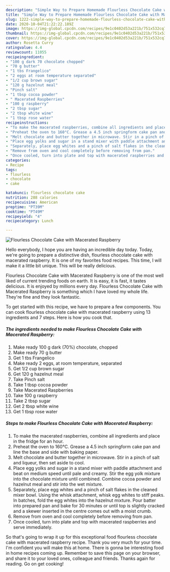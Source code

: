 ```yaml
---
description: "Simple Way to Prepare Homemade Flourless Chocolate Cake with Macerated Raspberry"
title: "Simple Way to Prepare Homemade Flourless Chocolate Cake with Macerated Raspberry"
slug: 1222-simple-way-to-prepare-homemade-flourless-chocolate-cake-with-macerated-raspberry
date: 2020-10-04T21:22:22.189Z
image: https://img-global.cpcdn.com/recipes/9e1c0402d53a221b/751x532cq70/flourless-chocolate-cake-with-macerated-raspberry-recipe-main-photo.jpg
thumbnail: https://img-global.cpcdn.com/recipes/9e1c0402d53a221b/751x532cq70/flourless-chocolate-cake-with-macerated-raspberry-recipe-main-photo.jpg
cover: https://img-global.cpcdn.com/recipes/9e1c0402d53a221b/751x532cq70/flourless-chocolate-cake-with-macerated-raspberry-recipe-main-photo.jpg
author: Rosetta Curry
ratingvalue: 4.4
reviewcount: 11055
recipeingredient:
- "100 g dark 70 chocolate chopped"
- "70 g butter"
- "1 tbs Frangelico"
- "2 eggs at room temperature separated"
- "1/2 cup brown sugar"
- "120 g hazelnut meal"
- "Pinch salt"
- "1 tbsp cocoa powder"
- " Macerated Raspberries"
- "100 g raspberry"
- "2 tbsp sugar"
- "2 tbsp white wine"
- "1 tbsp rose water"
recipeinstructions:
- "To make the macerated raspberries, combine all ingredients and place in the fridge for an hour."
- "Preheat the oven to 160°C. Grease a 4.5 inch springform cake pan and line the base and side with baking paper."
- "Melt chocolate and butter together in microwave. Stir in a pinch of salt and liqueur, then set aside to cool."
- "Place egg yolks and sugar in a stand mixer with paddle attachment and beat on medium speed until pale and creamy. Stir the egg yolk mixture into the chocolate mixture until combined. Combine cocoa powder and hazelnut meal and stir into the wet mixture."
- "Separately, place egg whites and a pinch of salt flakes in the cleaned mixer bowl. Using the whisk attachment, whisk egg whites to stiff peaks. In batches, fold the egg whites into the hazelnut mixture. Pour batter into prepared pan and bake for 30 minutes or until top is slightly cracked and a skewer inserted in the centre comes out with a moist crumb."
- "Remove from oven and cool completely before removing from pan."
- "Once cooled, turn into plate and top with macerated raspberries and serve immediately."
categories:
- Recipe
tags:
- flourless
- chocolate
- cake

katakunci: flourless chocolate cake 
nutrition: 288 calories
recipecuisine: American
preptime: "PT39M"
cooktime: "PT49M"
recipeyield: "4"
recipecategory: Lunch

---
```



![Flourless Chocolate Cake with Macerated Raspberry](https://img-global.cpcdn.com/recipes/9e1c0402d53a221b/751x532cq70/flourless-chocolate-cake-with-macerated-raspberry-recipe-main-photo.jpg)

Hello everybody, I hope you are having an incredible day today. Today, we're going to prepare a distinctive dish, flourless chocolate cake with macerated raspberry. It is one of my favorites food recipes. This time, I will make it a little bit unique. This will be really delicious.

Flourless Chocolate Cake with Macerated Raspberry is one of the most well liked of current trending foods on earth. It is easy, it is fast, it tastes delicious. It is enjoyed by millions every day. Flourless Chocolate Cake with Macerated Raspberry is something which I have loved my whole life. They're fine and they look fantastic.




To get started with this recipe, we have to prepare a few components. You can cook flourless chocolate cake with macerated raspberry using 13 ingredients and 7 steps. Here is how you cook that.

<!--inarticleads1-->

##### The ingredients needed to make Flourless Chocolate Cake with Macerated Raspberry:

1. Make ready 100 g dark (70%) chocolate, chopped
1. Make ready 70 g butter
1. Get 1 tbs Frangelico
1. Make ready 2 eggs, at room temperature, separated
1. Get 1/2 cup brown sugar
1. Get 120 g hazelnut meal
1. Take Pinch salt
1. Take 1 tbsp cocoa powder
1. Take  Macerated Raspberries
1. Take 100 g raspberry
1. Take 2 tbsp sugar
1. Get 2 tbsp white wine
1. Get 1 tbsp rose water




<!--inarticleads2-->

##### Steps to make Flourless Chocolate Cake with Macerated Raspberry:

1. To make the macerated raspberries, combine all ingredients and place in the fridge for an hour.
1. Preheat the oven to 160°C. Grease a 4.5 inch springform cake pan and line the base and side with baking paper.
1. Melt chocolate and butter together in microwave. Stir in a pinch of salt and liqueur, then set aside to cool.
1. Place egg yolks and sugar in a stand mixer with paddle attachment and beat on medium speed until pale and creamy. Stir the egg yolk mixture into the chocolate mixture until combined. Combine cocoa powder and hazelnut meal and stir into the wet mixture.
1. Separately, place egg whites and a pinch of salt flakes in the cleaned mixer bowl. Using the whisk attachment, whisk egg whites to stiff peaks. In batches, fold the egg whites into the hazelnut mixture. Pour batter into prepared pan and bake for 30 minutes or until top is slightly cracked and a skewer inserted in the centre comes out with a moist crumb.
1. Remove from oven and cool completely before removing from pan.
1. Once cooled, turn into plate and top with macerated raspberries and serve immediately.




So that's going to wrap it up for this exceptional food flourless chocolate cake with macerated raspberry recipe. Thank you very much for your time. I'm confident you will make this at home. There is gonna be interesting food in home recipes coming up. Remember to save this page on your browser, and share it to your loved ones, colleague and friends. Thanks again for reading. Go on get cooking!
